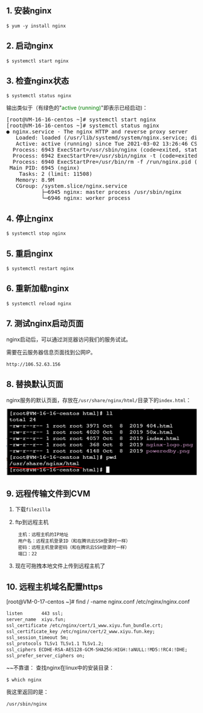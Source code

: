 ## 1. 安装nginx

    $ yum -y install nginx

## 2. 启动nginx

    $ systemctl start nginx

## 3. 检查nginx状态

    $ systemctl status nginx

输出类似于（有绿色的"<span style='color:green'>active (running)</span>"即表示已经启动)：
<pre>
[root@VM-16-16-centos ~]# systemctl start nginx
[root@VM-16-16-centos ~]# systemctl status nginx
● nginx.service - The nginx HTTP and reverse proxy server
   Loaded: loaded (/usr/lib/systemd/system/nginx.service; disabled; vendor preset: disabled)
   Active: active (running) since Tue 2021-03-02 13:26:46 CST; 6s ago
  Process: 6943 ExecStart=/usr/sbin/nginx (code=exited, status=0/SUCCESS)
  Process: 6942 ExecStartPre=/usr/sbin/nginx -t (code=exited, status=0/SUCCESS)
  Process: 6940 ExecStartPre=/usr/bin/rm -f /run/nginx.pid (code=exited, status=0/SUCCESS)
 Main PID: 6945 (nginx)
    Tasks: 2 (limit: 11508)
   Memory: 8.9M
   CGroup: /system.slice/nginx.service
           ├─6945 nginx: master process /usr/sbin/nginx
           └─6946 nginx: worker process
</pre>

## 4. 停止nginx

    $ systemctl stop nginx

## 5. 重启nginx

    $ systemctl restart nginx

## 6. 重新加载nginx

    $ systemctl reload nginx

## 7. 测试nginx启动页面

nginx启动后，可以通过浏览器访问我们的服务试试。

需要在云服务器信息页面找到公网IP。

    http://106.52.63.156

## 8. 替换默认页面

nginx服务的默认页面，存放在`/usr/share/nginx/html/`目录下的`index.html`：

![路径](img/nginx-1.png)

## 9. 远程传输文件到CVM

1. 下载`filezilla`
2. ftp到远程主机  

        主机：远程主机的IP地址
        用户名：远程主机登录ID（和在腾讯云SSH登录时一样）
        密码：远程主机登录密码（和在腾讯云SSH登录时一样）
        端口：22

3. 现在可拖拽本地文件上传到远程主机了

## 10. 远程主机域名配置https

[root@VM-0-17-centos ~]# find / -name nginx.conf
/etc/nginx/nginx.conf


    listen       443 ssl;
    server_name  xiyu.fun;
    ssl_certificate /etc/nginx/cert/1_www.xiyu.fun_bundle.crt;
    ssl_certificate_key /etc/nginx/cert/2_www.xiyu.fun.key; 
    ssl_session_timeout 5m;
    ssl_protocols TLSv1 TLSv1.1 TLSv1.2;
    ssl_ciphers ECDHE-RSA-AES128-GCM-SHA256:HIGH:!aNULL:!MD5:!RC4:!DHE;
    ssl_prefer_server_ciphers on;

~~不靠谱：
查找nginx在linux中的安装目录：

    $ which nginx

我这里返回的是：

    /usr/sbin/nginx








